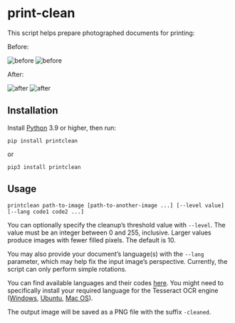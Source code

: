 # print-clean

This script helps prepare photographed documents for printing:

Before:

![before](https://github.com/danmysak/print-clean/raw/main/demo/demo_1.jpg)
![before](https://github.com/danmysak/print-clean/raw/main/demo/demo_2.jpg)

After:

![after](https://github.com/danmysak/print-clean/raw/main/demo/demo_1-cleaned-threshold.png)
![after](https://github.com/danmysak/print-clean/raw/main/demo/demo_2-cleaned-gauss_blur.png)

## Installation

Install [Python](https://www.python.org/downloads/) 3.9 or higher, then run:

```
pip install printclean
```

or

```
pip3 install printclean
```

## Usage

```
printclean path-to-image [path-to-another-image ...] [--level value] [--lang code1 code2 ...]
```

You can optionally specify the cleanup’s threshold value with `--level`. The value must be an integer between 0 and 255, inclusive. Larger values produce images with fewer filled pixels. The default is 10.

You may also provide your document’s language(s) with the `--lang` parameter, which may help fix the input image’s perspective. Currently, the script can only perform simple rotations.

You can find available languages and their codes [here](https://tesseract-ocr.github.io/tessdoc/Data-Files-in-different-versions.html). You might need to specifically install your required language for the Tesseract OCR engine ([Windows](https://stackoverflow.com/a/69958671/430083), [Ubuntu](https://askubuntu.com/a/798492/1064838), [Mac OS](https://stackoverflow.com/a/60595075/430083)).

The output image will be saved as a PNG file with the suffix `-cleaned`.